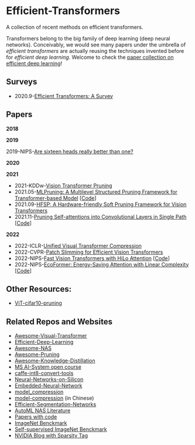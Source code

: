 # Efficient-Transformers
A collection of recent methods on efficient transformers.

Transformers belong to the big family of deep learning (deep neural networks). Conceivably, we would see many papers under the umbrella of *efficient transformers* are actually reusing the techniques invented before for *efficient deep learning*. Welcome to check the [paper collection on efficient deep learning](https://github.com/MingSun-Tse/Efficient-Deep-Learning)!


## Surveys
- 2020.9-[Efficient Transformers: A Survey](https://arxiv.org/abs/2009.06732)

## Papers

**2018**



**2019**

2019-NIPS-[Are sixteen heads really better than one?](https://arxiv.org/abs/1905.10650)


**2020**


**2021**
- 2021-KDDw-[Vision Transformer Pruning](https://arxiv.org/abs/2104.08500)
- 2021.05-[MLPruning: A Multilevel Structured Pruning Framework for Transformer-based Model](https://arxiv.org/abs/2105.14636) [[Code](https://github.com/yaozhewei/MLPruning)]
- 2021.09-[HFSP: A Hardware-friendly Soft Pruning Framework for Vision Transformers](https://openreview.net/forum?id=dhLChxJwgMR)
- 2021.11-[Pruning Self-attentions into Convolutional Layers in Single Path](https://arxiv.org/abs/2111.11802) [[Code](https://github.com/ziplab/SPViT)]


**2022**
- 2022-ICLR-[Unified Visual Transformer Compression](https://openreview.net/forum?id=9jsZiUgkCZP)
- 2022-CVPR-[Patch Slimming for Efficient Vision Transformers](https://arxiv.org/abs/2106.02852)
- 2022-NIPS-[Fast Vision Transformers with HiLo Attention](https://arxiv.org/abs/2205.13213) [[Code](https://github.com/ziplab/LITv2)]
- 2022-NIPS-[EcoFormer: Energy-Saving Attention with Linear Complexity](https://arxiv.org/abs/2209.09004) [[Code](https://github.com/ziplab/EcoFormer)]

## Other Resources:
- [ViT-cifar10-pruning](https://github.com/Cydia2018/ViT-cifar10-pruning)


## Related Repos and Websites
- [Awesome-Visual-Transformer](https://github.com/dk-liang/Awesome-Visual-Transformer)
- [Efficient-Deep-Learning](https://github.com/MingSun-Tse/Efficient-Deep-Learning)
- [Awesome-NAS](https://github.com/D-X-Y/Awesome-NAS)
- [Awesome-Pruning](https://github.com/he-y/Awesome-Pruning)
- [Awesome-Knowledge-Distillation](https://github.com/FLHonker/Awesome-Knowledge-Distillation)
- [MS AI-System open course](https://github.com/microsoft/AI-System/tree/main/Lectures)
- [caffe-int8-convert-tools](https://github.com/BUG1989/caffe-int8-convert-tools)
- [Neural-Networks-on-Silicon](https://github.com/fengbintu/Neural-Networks-on-Silicon)
- [Embedded-Neural-Network](https://github.com/ZhishengWang/Embedded-Neural-Network)
- [model_compression](https://github.com/j-marple-dev/model_compression)
- [model-compression](https://github.com/666DZY666/model-compression) (in Chinese)
- [Efficient-Segmentation-Networks](https://github.com/xiaoyufenfei/Efficient-Segmentation-Networks)
- [AutoML NAS Literature](https://www.automl.org/automl/literature-on-neural-architecture-search/)
- [Papers with code](https://paperswithcode.com/task/network-pruning)
- [ImageNet Benckmark](https://paperswithcode.com/sota/image-classification-on-imagenet)
- [Self-supervised ImageNet Benckmark](https://paperswithcode.com/sota/self-supervised-image-classification-on)
- [NVIDIA Blog with Sparsity Tag](https://developer.nvidia.com/blog/tag/sparsity/) 
